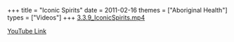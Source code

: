 +++
title = "Iconic Spirits"
date = 2011-02-16
themes = ["Aboriginal Health"]
types = ["Videos"]
+++
[3.3.9_IconicSpirits.mp4](/files/3.3.9_IconicSpirits.mp4)

[YouTube Link](https://www.youtube.com/watch?v=UeSPs6CNBdg)
